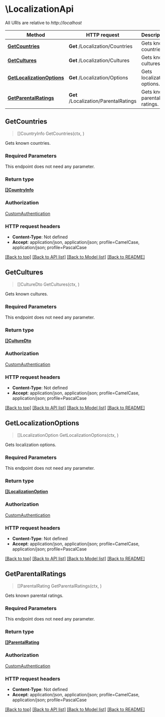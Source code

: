 # \LocalizationApi

All URIs are relative to *http://localhost*

Method | HTTP request | Description
------------- | ------------- | -------------
[**GetCountries**](LocalizationApi.md#GetCountries) | **Get** /Localization/Countries | Gets known countries.
[**GetCultures**](LocalizationApi.md#GetCultures) | **Get** /Localization/Cultures | Gets known cultures.
[**GetLocalizationOptions**](LocalizationApi.md#GetLocalizationOptions) | **Get** /Localization/Options | Gets localization options.
[**GetParentalRatings**](LocalizationApi.md#GetParentalRatings) | **Get** /Localization/ParentalRatings | Gets known parental ratings.



## GetCountries

> []CountryInfo GetCountries(ctx, )

Gets known countries.

### Required Parameters

This endpoint does not need any parameter.

### Return type

[**[]CountryInfo**](CountryInfo.md)

### Authorization

[CustomAuthentication](../README.md#CustomAuthentication)

### HTTP request headers

- **Content-Type**: Not defined
- **Accept**: application/json, application/json; profile=CamelCase, application/json; profile=PascalCase

[[Back to top]](#) [[Back to API list]](../README.md#documentation-for-api-endpoints)
[[Back to Model list]](../README.md#documentation-for-models)
[[Back to README]](../README.md)


## GetCultures

> []CultureDto GetCultures(ctx, )

Gets known cultures.

### Required Parameters

This endpoint does not need any parameter.

### Return type

[**[]CultureDto**](CultureDto.md)

### Authorization

[CustomAuthentication](../README.md#CustomAuthentication)

### HTTP request headers

- **Content-Type**: Not defined
- **Accept**: application/json, application/json; profile=CamelCase, application/json; profile=PascalCase

[[Back to top]](#) [[Back to API list]](../README.md#documentation-for-api-endpoints)
[[Back to Model list]](../README.md#documentation-for-models)
[[Back to README]](../README.md)


## GetLocalizationOptions

> []LocalizationOption GetLocalizationOptions(ctx, )

Gets localization options.

### Required Parameters

This endpoint does not need any parameter.

### Return type

[**[]LocalizationOption**](LocalizationOption.md)

### Authorization

[CustomAuthentication](../README.md#CustomAuthentication)

### HTTP request headers

- **Content-Type**: Not defined
- **Accept**: application/json, application/json; profile=CamelCase, application/json; profile=PascalCase

[[Back to top]](#) [[Back to API list]](../README.md#documentation-for-api-endpoints)
[[Back to Model list]](../README.md#documentation-for-models)
[[Back to README]](../README.md)


## GetParentalRatings

> []ParentalRating GetParentalRatings(ctx, )

Gets known parental ratings.

### Required Parameters

This endpoint does not need any parameter.

### Return type

[**[]ParentalRating**](ParentalRating.md)

### Authorization

[CustomAuthentication](../README.md#CustomAuthentication)

### HTTP request headers

- **Content-Type**: Not defined
- **Accept**: application/json, application/json; profile=CamelCase, application/json; profile=PascalCase

[[Back to top]](#) [[Back to API list]](../README.md#documentation-for-api-endpoints)
[[Back to Model list]](../README.md#documentation-for-models)
[[Back to README]](../README.md)

